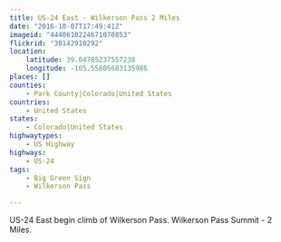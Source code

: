 ```yaml
---
title: US-24 East - Wilkerson Pass 2 Miles
date: "2016-10-07T17:49:41Z"
imageid: "4440610224671070853"
flickrid: "30142910292"
location:
    latitude: 39.04785237557238
    longitude: -105.55805683135986
places: []
counties:
    - Park County|Colorado|United States
countries:
    - United States
states:
    - Colorado|United States
highwaytypes:
    - US Highway
highways:
    - US-24
tags:
    - Big Green Sign
    - Wilkerson Pass

---
```

US-24 East begin climb of Wilkerson Pass.  Wilkerson Pass Summit - 2 Miles.